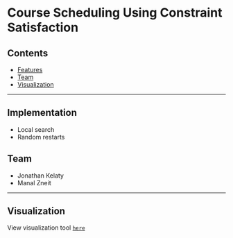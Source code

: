 # Course Scheduling Using Constraint Satisfaction

## Contents

- [Features](#features)
- [Team](#team)
- [Visualization](#license)

---

## Implementation

- Local search
- Random restarts

## Team

- Jonathan Kelaty
- Manal Zneit

---

## Visualization

View visualization tool <a href="https://jkelaty.github.io/course-scheduling/" target="_blank">`here`</a>
 

